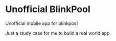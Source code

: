 # Unofficial BlinkPool
Unofficial mobile app for blinkpool

Just a study case for me to build a real world app.
